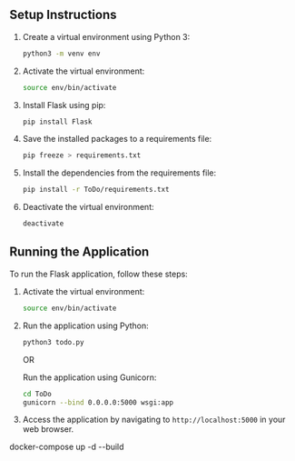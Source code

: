 ## Setup Instructions

1. Create a virtual environment using Python 3:

    ```bash
    python3 -m venv env
    ```

2. Activate the virtual environment:

    ```bash
    source env/bin/activate
    ```

3. Install Flask using pip:

    ```bash
    pip install Flask
    ```

4. Save the installed packages to a requirements file:

    ```bash
    pip freeze > requirements.txt
    ```

5. Install the dependencies from the requirements file:

    ```bash
    pip install -r ToDo/requirements.txt
    ```

6. Deactivate the virtual environment:

    ```bash
    deactivate
    ```

## Running the Application

To run the Flask application, follow these steps:

1. Activate the virtual environment:

    ```bash
    source env/bin/activate
    ```

2. Run the application using Python:

    ```bash
    python3 todo.py
    ```

    OR

    Run the application using Gunicorn:

    ```bash
    cd ToDo
    gunicorn --bind 0.0.0.0:5000 wsgi:app
    ```

3. Access the application by navigating to `http://localhost:5000` in your web browser.


docker-compose up -d --build